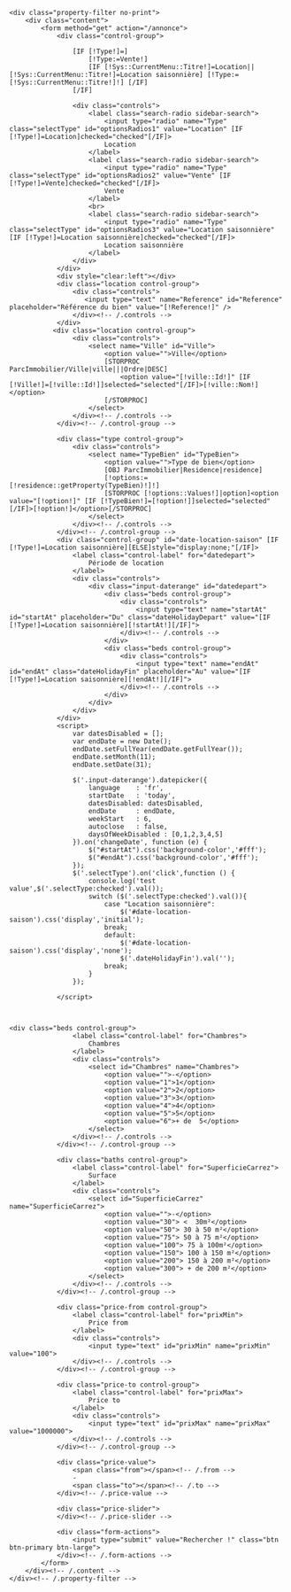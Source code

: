     <div class="property-filter no-print">
        <div class="content">
            <form method="get" action="/annonce">
                <div class="control-group">

                    [IF [!Type!]=]
                        [!Type:=Vente!]
                        [IF [!Sys::CurrentMenu::Titre!]=Location||[!Sys::CurrentMenu::Titre!]=Location saisonnière] [!Type:=[!Sys::CurrentMenu::Titre!]!] [/IF]
                    [/IF]

                    <div class="controls">
                        <label class="search-radio sidebar-search">
                            <input type="radio" name="Type" class="selectType" id="optionsRadios1" value="Location" [IF [!Type!]=Location]checked="checked"[/IF]>
                            Location
                        </label>
                        <label class="search-radio sidebar-search">
                            <input type="radio" name="Type" class="selectType" id="optionsRadios2" value="Vente" [IF [!Type!]=Vente]checked="checked"[/IF]>
                            Vente
                        </label>
                        <br>
                        <label class="search-radio sidebar-search">
                            <input type="radio" name="Type" class="selectType" id="optionsRadios3" value="Location saisonnière" [IF [!Type!]=Location saisonnière]checked="checked"[/IF]>
                            Location saisonnière
                        </label>
                    </div>
                </div>
                <div style="clear:left"></div>
                <div class="location control-group">
                    <div class="controls">
                       <input type="text" name="Reference" id="Reference" placeholder="Référence du bien" value="[!Reference!]" />
                    </div><!-- /.controls -->
                </div>
               <div class="location control-group">
                    <div class="controls">
                        <select name="Ville" id="Ville">
                            <option value="">Ville</option>
                            [STORPROC ParcImmobilier/Ville|ville|||Ordre|DESC]
                                <option value="[!ville::Id!]" [IF [!Ville!]=[!ville::Id!]]selected="selected"[/IF]>[!ville::Nom!]</option>
                            [/STORPROC]
                        </select>
                    </div><!-- /.controls -->
                </div><!-- /.control-group -->

                <div class="type control-group">
                    <div class="controls">
                        <select name="TypeBien" id="TypeBien">
                            <option value="">Type de bien</option>
                            [OBJ ParcImmobilier|Residence|residence]
                            [!options:=[!residence::getProperty(TypeBien)!]!]
                            [STORPROC [!options::Values!]|option]<option value="[!option!]" [IF [!TypeBien!]=[!option!]]selected="selected"[/IF]>[!option!]</option>[/STORPROC]
                        </select>
                    </div><!-- /.controls -->
                </div><!-- /.control-group -->
                <div class="control-group" id="date-location-saison" [IF [!Type!]=Location saisonnière][ELSE]style="display:none;"[/IF]>
                    <label class="control-label" for="datedepart">
                        Période de location
                    </label>
                    <div class="controls">
                        <div class="input-daterange" id="datedepart">
                            <div class="beds control-group">
                                <div class="controls">
                                    <input type="text" name="startAt" id="startAt" placeholder="Du" class="dateHolidayDepart" value="[IF [!Type!]=Location saisonnière][!startAt!][/IF]">
                                </div><!-- /.controls -->
                            </div>
                            <div class="beds control-group">
                                <div class="controls">
                                    <input type="text" name="endAt" id="endAt" class="dateHolidayFin" placeholder="Au" value="[IF [!Type!]=Location saisonnière][!endAt!][/IF]">
                                </div><!-- /.controls -->
                            </div>
                        </div>
                    </div>
                </div>
                <script>
                    var datesDisabled = [];
                    var endDate = new Date();
                    endDate.setFullYear(endDate.getFullYear());
                    endDate.setMonth(11);
                    endDate.setDate(31);

                    $('.input-daterange').datepicker({
                        language    : 'fr',
                        startDate   : 'today',
                        datesDisabled: datesDisabled,
                        endDate     : endDate,
                        weekStart   : 6,
                        autoclose   : false,
                        daysOfWeekDisabled : [0,1,2,3,4,5]
                    }).on('changeDate', function (e) {
                        $("#startAt").css('background-color','#fff');
                        $("#endAt").css('background-color','#fff');
                    });
                    $('.selectType').on('click',function () {
                        console.log('test value',$('.selectType:checked').val());
                        switch ($('.selectType:checked').val()){
                            case "Location saisonnière":
                                $('#date-location-saison').css('display','initial');
                            break;
                            default:
                                $('#date-location-saison').css('display','none');
                                $('.dateHolidayFin').val('');
                            break;
                        }
                    });

                </script>



    <div class="beds control-group">
                    <label class="control-label" for="Chambres">
                        Chambres
                    </label>
                    <div class="controls">
                        <select id="Chambres" name="Chambres">
                            <option value="">-</option>
                            <option value="1">1</option>
                            <option value="2">2</option>
                            <option value="3">3</option>
                            <option value="4">4</option>
                            <option value="5">5</option>
                            <option value="6">+ de  5</option>
                        </select>
                    </div><!-- /.controls -->
                </div><!-- /.control-group -->

                <div class="baths control-group">
                    <label class="control-label" for="SuperficieCarrez">
                        Surface
                    </label>
                    <div class="controls">
                        <select id="SuperficieCarrez" name="SuperficieCarrez">
                            <option value="">-</option>
                            <option value="30"> <  30m²</option>
                            <option value="50"> 30 à 50 m²</option>
                            <option value="75"> 50 à 75 m²</option>
                            <option value="100"> 75 à 100m²</option>
                            <option value="150"> 100 à 150 m²</option>
                            <option value="200"> 150 à 200 m²</option>
                            <option value="300"> + de 200 m²</option>
                        </select>
                    </div><!-- /.controls -->
                </div><!-- /.control-group -->

                <div class="price-from control-group">
                    <label class="control-label" for="prixMin">
                        Price from
                    </label>
                    <div class="controls">
                        <input type="text" id="prixMin" name="prixMin" value="100">
                    </div><!-- /.controls -->
                </div><!-- /.control-group -->

                <div class="price-to control-group">
                    <label class="control-label" for="prixMax">
                        Price to
                    </label>
                    <div class="controls">
                        <input type="text" id="prixMax" name="prixMax"  value="1000000">
                    </div><!-- /.controls -->
                </div><!-- /.control-group -->

                <div class="price-value">
                    <span class="from"></span><!-- /.from -->
                    -
                    <span class="to"></span><!-- /.to -->
                </div><!-- /.price-value -->

                <div class="price-slider">
                </div><!-- /.price-slider -->

                <div class="form-actions">
                    <input type="submit" value="Rechercher !" class="btn btn-primary btn-large">
                </div><!-- /.form-actions -->
            </form>
        </div><!-- /.content -->
    </div><!-- /.property-filter -->
